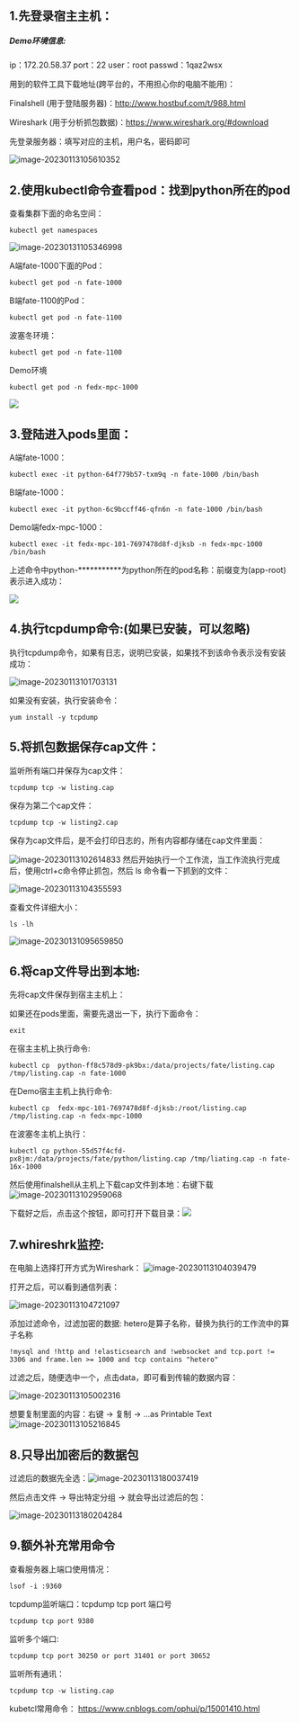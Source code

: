 ## 1.先登录宿主主机：
##### Demo环境信息:

ip：172.20.58.37
port：22
user：root
passwd：1qaz2wsx

用到的软件工具下载地址(跨平台的，不用担心你的电脑不能用)：

Finalshell (用于登陆服务器)：http://www.hostbuf.com/t/988.html

Wireshark (用于分析抓包数据)：https://www.wireshark.org/#download

先登录服务器：填写对应的主机，用户名，密码即可

![image-20230113105610352](C:\Users\song\AppData\Roaming\Typora\typora-user-images\image-20230113105610352.png)



## 2.使用kubectl命令查看pod：找到python所在的pod
查看集群下面的命名空间：
```
kubectl get namespaces
```

![image-20230131105346998](C:\Users\song\AppData\Roaming\Typora\typora-user-images\image-20230131105346998.png)



A端fate-1000下面的Pod：

```
kubectl get pod -n fate-1000
```

B端fate-1100的Pod：
```
kubectl get pod -n fate-1100
```

波塞冬环境：
```
kubectl get pod -n fate-1100
```

Demo环境
```
kubectl get pod -n fedx-mpc-1000
```


![](C:\Users\song\AppData\Roaming\Typora\typora-user-images\image-20230113101438181.png)



## 3.登陆进入pods里面：

A端fate-1000：
```
kubectl exec -it python-64f779b57-txm9q -n fate-1000 /bin/bash
```
B端fate-1000：
```
kubectl exec -it python-6c9bccff46-qfn6n -n fate-1000 /bin/bash
```

Demo端fedx-mpc-1000：
```
kubectl exec -it fedx-mpc-101-7697478d8f-djksb -n fedx-mpc-1000 /bin/bash
```

上述命令中python-***********为python所在的pod名称：前缀变为(app-root)表示进入成功：

![](C:\Users\song\AppData\Roaming\Typora\typora-user-images\image-20230113101503721.png)



## 4.执行tcpdump命令:(如果已安装，可以忽略)
执行tcpdump命令，如果有日志，说明已安装，如果找不到该命令表示没有安装成功：

![image-20230113101703131](C:\Users\song\AppData\Roaming\Typora\typora-user-images\image-20230113101703131.png)

如果没有安装，执行安装命令：
```
yum install -y tcpdump
```



## 5.将抓包数据保存cap文件：
监听所有端口并保存为cap文件：
```
tcpdump tcp -w listing.cap
```

保存为第二个cap文件：
```
tcpdump tcp -w listing2.cap
```

保存为cap文件后，是不会打印日志的，所有内容都存储在cap文件里面：

![image-20230113102614833](C:\Users\song\AppData\Roaming\Typora\typora-user-images\image-20230113102614833.png)
然后开始执行一个工作流，当工作流执行完成后，使用ctrl+c命令停止抓包，然后 ls 命令看一下抓到的文件：

![image-20230113104355593](C:\Users\song\AppData\Roaming\Typora\typora-user-images\image-20230113104355593.png)

查看文件详细大小：
```
ls -lh
```

![image-20230131095659850](C:\Users\song\AppData\Roaming\Typora\typora-user-images\image-20230131095659850.png)



## 6.将cap文件导出到本地:

先将cap文件保存到宿主主机上：

如果还在pods里面，需要先退出一下，执行下面命令：

```
exit
```

在宿主主机上执行命令:
```
kubectl cp  python-ff8c578d9-pk9bx:/data/projects/fate/listing.cap /tmp/listing.cap -n fate-1000
```

在Demo宿主主机上执行命令:
```
kubectl cp  fedx-mpc-101-7697478d8f-djksb:/root/listing.cap /tmp/listing.cap -n fedx-mpc-1000
```

在波塞冬主机上执行：
```
kubectl cp python-55d57f4cfd-px8jm:/data/projects/fate/python/listing.cap /tmp/liating.cap -n fate-16x-1000
```



然后使用finalshell从主机上下载cap文件到本地：右键下载![image-20230113102959068](C:\Users\song\AppData\Roaming\Typora\typora-user-images\image-20230113102959068.png)



下载好之后，点击这个按钮，即可打开下载目录：![](C:\Users\song\AppData\Roaming\Typora\typora-user-images\image-20230113103759670.png)



## 7.whireshrk监控:
在电脑上选择打开方式为Wireshark：
![image-20230113104039479](C:\Users\song\AppData\Roaming\Typora\typora-user-images\image-20230113104039479.png)



打开之后，可以看到通信列表：

![image-20230113104721097](C:\Users\song\AppData\Roaming\Typora\typora-user-images\image-20230113104721097.png)



添加过滤命令，过滤加密的数据:  hetero是算子名称，替换为执行的工作流中的算子名称

```
!mysql and !http and !elasticsearch and !websocket and tcp.port != 3306 and frame.len >= 1000 and tcp contains "hetero"
```

过滤之后，随便选中一个，点击data，即可看到传输的数据内容：

![image-20230113105002316](C:\Users\song\AppData\Roaming\Typora\typora-user-images\image-20230113105002316.png)



想要复制里面的内容：右键 -> 复制 -> ...as Printable Text![image-20230113105216845](C:\Users\song\AppData\Roaming\Typora\typora-user-images\image-20230113105216845.png)



## 8.只导出加密后的数据包
过滤后的数据先全选：![image-20230113180037419](C:\Users\song\AppData\Roaming\Typora\typora-user-images\image-20230113180037419.png)

然后点击文件 -> 导出特定分组 ->   就会导出过滤后的包：

![image-20230113180204284](C:\Users\song\AppData\Roaming\Typora\typora-user-images\image-20230113180204284.png)





## 9.额外补充常用命令
查看服务器上端口使用情况：
```
lsof -i :9360
```


tcpdump监听端口：tcpdump tcp port 端口号
```
tcpdump tcp port 9380 
```


监听多个端口:
```
tcpdump tcp port 30250 or port 31401 or port 30652
```


监听所有通讯：
```
tcpdump tcp -w listing.cap
```

kubetcl常用命令：
https://www.cnblogs.com/ophui/p/15001410.html